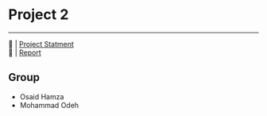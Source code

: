 # Project 2

___________________________________________________________

🔗 | [Project Statment](AI_project2.pdf)  <br>
🔗 | [Report](AIReport2.pdf)  <br>


## Group
- Osaid Hamza
- Mohammad Odeh
